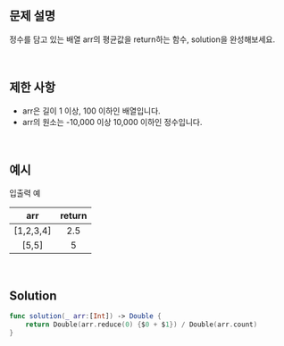 ## 문제 설명

정수를 담고 있는 배열 arr의 평균값을 return하는 함수, solution을 완성해보세요.

</br>

## 제한 사항

- arr은 길이 1 이상, 100 이하인 배열입니다.
- arr의 원소는 -10,000 이상 10,000 이하인 정수입니다.

</br>

## 예시

입출력 예

|    arr    | return |
| :-------: | :----: |
| [1,2,3,4] |  2.5   |
|   [5,5]   |   5    |

</br>

## Solution

```swift
func solution(_ arr:[Int]) -> Double {
    return Double(arr.reduce(0) {$0 + $1}) / Double(arr.count)
}
```